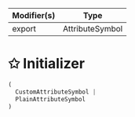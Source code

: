 | Modifier(s)                            | Type                     |
|----------------------------------------|--------------------------|
| export | AttributeSymbol |

# &#10025; Initializer

```ts
(
  CustomAttributeSymbol |
  PlainAttributeSymbol
)
```
